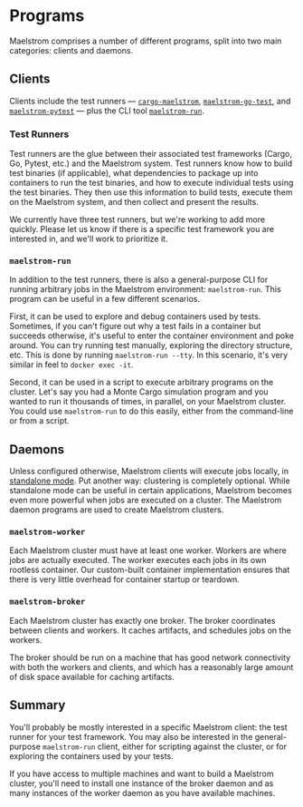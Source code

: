 # Programs

Maelstrom comprises a number of different programs, split into two main
categories: clients and daemons.

## Clients

Clients include the test runners &mdash;
[`cargo-maelstrom`](cargo-maelstrom.md), [`maelstrom-go-test`](go-test.md), and
[`maelstrom-pytest`](pytest.md) &mdash; plus the CLI tool
[`maelstrom-run`](run.md).

### Test Runners

Test runners are the glue between their associated test frameworks (Cargo, Go,
Pytest, etc.) and the Maelstrom system. Test runners know how to build test
binaries (if applicable), what dependencies to package up into containers to
run the test binaries, and how to execute individual tests using the test
binaries. They then use this information to build tests, execute them on the
Maelstrom system, and then collect and present the results.

We currently have three test runners, but we're working to add more quickly.
Please let us know if there is a specific test framework you are interested in,
and we'll work to prioritize it.

### `maelstrom-run`

In addition to the test runners, there is also a general-purpose CLI for
running arbitrary jobs in the Maelstrom environment: `maelstrom-run`.
This program can be useful in a few different scenarios.

First, it can be used to explore and debug containers used by tests. Sometimes,
if you can't figure out why a test fails in a container but succeeds otherwise,
it's useful to enter the container environment and poke around. You can try
running test manually, exploring the directory structure, etc. This is done by
running `maelstrom-run --tty`. In this scenario, it's very similar in feel to
`docker exec -it`. 

Second, it can be used in a script to execute arbitrary programs on the
cluster. Let's say you had a Monte Cargo simulation program and you wanted to
run it thousands of times, in parallel, on your Maelstrom cluster. You could
use `maelstrom-run` to do this easily, either from the command-line or from a
script.

## Daemons

Unless configured otherwise, Maelstrom clients will execute jobs locally, in
[standalone mode](local-worker.md). Put another way: clustering is completely
optional. While standalone mode can be useful in certain applications,
Maelstrom becomes even more powerful when jobs are executed on a cluster. The
Maelstrom daemon programs are used to create Maelstrom clusters.

### `maelstrom-worker`

Each Maelstrom cluster must have at least one worker. Workers are where jobs
are actually executed. The worker executes each jobs in its own rootless
container. Our custom-built container implementation ensures that there is very
little overhead for container startup or teardown.

### `maelstrom-broker`

Each Maelstrom cluster has exactly one broker. The broker coordinates between
clients and workers. It caches artifacts, and schedules jobs on the workers.

The broker should be run on a machine that has good network connectivity with
both the workers and clients, and which has a reasonably large amount of disk
space available for caching artifacts.

## Summary

You'll probably be mostly interested in a specific Maelstrom client: the test
runner for your test framework. You may also be interested in the
general-purpose `maelstrom-run` client, either for scripting against the
cluster, or for exploring the containers used by your tests.

If you have access to multiple machines and want to build a Maelstrom cluster,
you'll need to install one instance of the broker daemon and as many instances
of the worker daemon as you have available machines.
